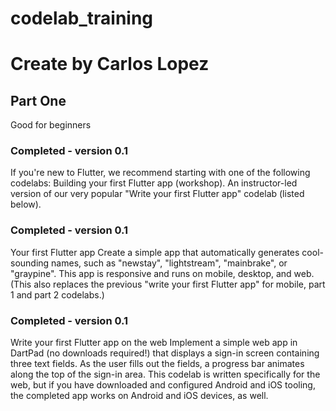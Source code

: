 # codelab_training
# Create by Carlos Lopez

## Part One
Good for beginners

### Completed - version 0.1
If you're new to Flutter, we recommend starting with one of the following codelabs:
Building your first Flutter app (workshop). An instructor-led version of our very popular "Write your first Flutter app" codelab (listed below).

### Completed - version 0.1
Your first Flutter app
Create a simple app that automatically generates cool-sounding names, such as "newstay", "lightstream", "mainbrake", or "graypine". This app is responsive and runs on mobile, desktop, and web. (This also replaces the previous "write your first Flutter app" for mobile, part 1 and part 2 codelabs.) 

### Completed - version 0.1
Write your first Flutter app on the web
Implement a simple web app in DartPad (no downloads required!) that displays a sign-in screen containing three text fields. As the user fills out the fields, a progress bar animates along the top of the sign-in area. This codelab is written specifically for the web, but if you have downloaded and configured Android and iOS tooling, the completed app works on Android and iOS devices, as well.
